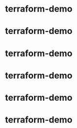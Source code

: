 # terraform-demo
# terraform-demo
# terraform-demo
# terraform-demo
# terraform-demo
# terraform-demo
